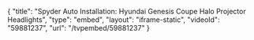 {
    "title": "Spyder Auto Installation: Hyundai Genesis Coupe Halo Projector Headlights",
    "type": "embed",
    "layout": "iframe-static",
    "videoId": "59881237",
    "url": "\/tvpembed\/59881237"
}